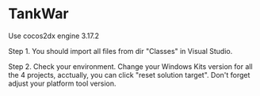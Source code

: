 # TankWar
Use cocos2dx engine 3.17.2

Step 1.
	You should import all files from dir "Classes" in Visual Studio.

Step 2.
	Check your environment. Change your Windows Kits version for all the 4 projects, acctually, you can click "reset solution target". Don't forget adjust your platform tool version.
